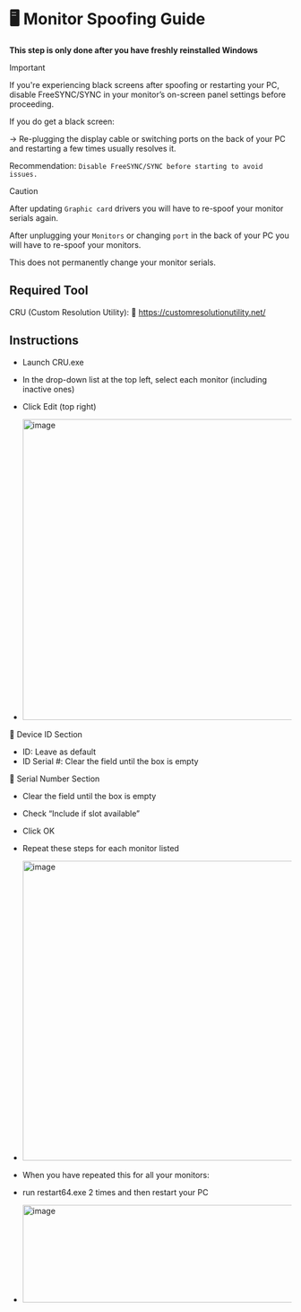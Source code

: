 # 🖥️ Monitor Spoofing Guide

**This step is only done after you have freshly reinstalled Windows**

> [!IMPORTANT]
> If you're experiencing black screens after spoofing or restarting your PC, disable FreeSYNC/SYNC in your monitor’s on-screen panel settings before proceeding.
> 
> If you do get a black screen:
> 
> → Re-plugging the display cable or switching ports on the back of your PC and restarting a few times usually resolves it.
> 
> Recommendation: `Disable FreeSYNC/SYNC before starting to avoid issues.`

> [!CAUTION]
> After updating `Graphic card` drivers you will have to re-spoof your monitor serials again.
> 
> After unplugging your `Monitors` or changing `port` in the back of your PC you will have to re-spoof your monitors.
> 
> This does not permanently change your monitor serials.

## Required Tool
CRU (Custom Resolution Utility):
🔗 https://customresolutionutility.net/

## Instructions
- Launch CRU.exe
- In the drop-down list at the top left, select each monitor (including inactive ones)
- Click Edit (top right)

- <img width="500" height="536" alt="image" src="https://github.com/user-attachments/assets/8ee198a1-fa54-4e88-85a5-c44eebf5cdbf" />


🔹 Device ID Section
- ID: Leave as default
- ID Serial #: Clear the field until the box is empty

🔹 Serial Number Section
- Clear the field until the box is empty
- Check “Include if slot available”

- Click OK
- Repeat these steps for each monitor listed

- <img width="670" height="534" alt="image" src="https://github.com/user-attachments/assets/c69fc56b-5e7c-492f-aa92-5bb7cd2bc226" />


- When you have repeated this for all your monitors:
- run restart64.exe 2 times and then restart your PC

- <img width="623" height="174" alt="image" src="https://github.com/user-attachments/assets/e79944ea-b3cb-4592-b745-86deda3fed0c" />

